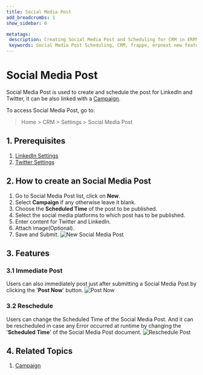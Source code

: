 ```yaml
---
title: Social Media Post
add_breadcrumbs: 1
show_sidebar: 0

metatags:
 description: Creating Social Media Post and Scheduling for CRM in ERPNext
 keywords: Social Media Post Scheduling, CRM, frappe, erpnext new features, erp, open source erp, free erp, security
---
```


# Social Media Post

Social Media Post is used to create and schedule the post for LinkedIn and Twitter, it can be also linked with a [Campaign](docs/user/manual/en/CRM/campaign).

To access Social Media Post, go to:
> Home > CRM > Settings > Social Media Post

## 1. Prerequisites

1. [LinkedIn Settings](/docs/user/manual/en/CRM/linkedin-settings)
2. [Twitter Settings](/docs/user/manual/en/CRM/twitter-settings)

## 2. How to create an Social Media Post

1. Go to Social Media Post list, click on **New**.
2. Select **Campaign** if any otherwise leave it blank.
3. Choose the **Scheduled Time** of the post to be published.
4. Select the social media platforms to which post has to be published.
5. Enter content for Twitter and LinkedIn.
6. Attach image(Optional).
7. Save and Submit.
![New Social Media Post](/docs/assets/img/crm/social-media-post.png)

## 3. Features

### 3.1 Immediate Post
Users can also immediately post just after submitting a Social Media Post by clicking the '**Post Now**' button.
![Post Now](/docs/assets/img/crm/post-now.png)

### 3.2 Reschedule
Users can change the Scheduled Time of the Social Media Post. And it can be rescheduled in case any Error occurred at runtime by changing the '**Scheduled Time**' of the Social Media Post document.
![Reschedule Post](/docs/assets/img/crm/reschedule-post.png)

## 4. Related Topics
1. [Campaign](docs/user/manual/en/CRM/campaign)